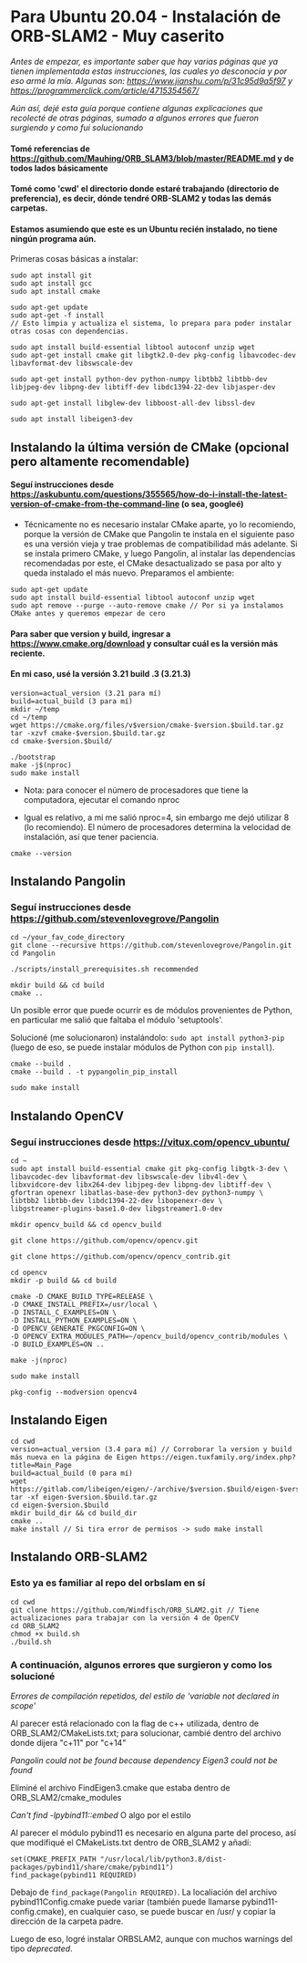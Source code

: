 # Para Ubuntu 20.04 - Instalación de ORB-SLAM2 - Muy caserito

*Antes de empezar, es importante saber que hay varias páginas que ya tienen implementada estas instrucciones, las cuales yo desconocía y por eso armé la mía. Algunas son: https://www.jianshu.com/p/31c95d9a5f97 y https://programmerclick.com/article/4715354567/*

*Aún así, dejé esta guía porque contiene algunas explicaciones que recolecté de otras páginas, sumado a algunos errores que fueron surgiendo y como fui solucionando*

#### Tomé referencias de https://github.com/Mauhing/ORB_SLAM3/blob/master/README.md y de todos lados básicamente
#### Tomé como 'cwd' el directorio donde estaré trabajando (directorio de preferencia), es decir, dónde tendré ORB-SLAM2 y todas las demás carpetas.
#### Estamos asumiendo que este es un Ubuntu recién instalado, no tiene ningún programa aún.

Primeras cosas básicas a instalar:

```
sudo apt install git
sudo apt install gcc
sudo apt install cmake

sudo apt-get update
sudo apt-get -f install
// Esto limpia y actualiza el sistema, lo prepara para poder instalar otras cosas con dependencias.

sudo apt install build-essential libtool autoconf unzip wget
sudo apt-get install cmake git libgtk2.0-dev pkg-config libavcodec-dev libavformat-dev libswscale-dev

sudo apt-get install python-dev python-numpy libtbb2 libtbb-dev libjpeg-dev libpng-dev libtiff-dev libdc1394-22-dev libjasper-dev

sudo apt-get install libglew-dev libboost-all-dev libssl-dev

sudo apt install libeigen3-dev
```

## Instalando la última versión de CMake (opcional pero altamente recomendable)
#### Seguí instrucciones desde https://askubuntu.com/questions/355565/how-do-i-install-the-latest-version-of-cmake-from-the-command-line (o sea, googleé)
* Técnicamente no es necesario instalar CMake aparte, yo lo recomiendo, porque la versión de CMake que Pangolin te instala en el siguiente paso es una versión vieja y trae problemas de compatibilidad más adelante. Si se instala primero CMake, y luego Pangolin, al instalar las dependencias recomendadas por este, el CMake desactualizado se pasa por alto y queda instalado el más nuevo.
Preparamos el ambiente:

```
sudo apt-get update
sudo apt install build-essential libtool autoconf unzip wget
sudo apt remove --purge --auto-remove cmake // Por si ya instalamos CMake antes y queremos empezar de cero
```

#### Para saber que version y build, ingresar a https://www.cmake.org/download y consultar cuál es la versión más reciente.
#### En mi caso, usé la versión 3.21 build .3 (3.21.3)

```
version=actual_version (3.21 para mí)
build=actual_build (3 para mí)
mkdir ~/temp
cd ~/temp
wget https://cmake.org/files/v$version/cmake-$version.$build.tar.gz
tar -xzvf cmake-$version.$build.tar.gz
cd cmake-$version.$build/

./bootstrap
make -j$(nproc)
sudo make install
```

* Nota: para conocer el número de procesadores que tiene la computadora, ejecutar el comando nproc

* Igual es relativo, a mi me salió nproc=4, sin embargo me dejó utilizar 8 (lo recomiendo). El número de procesadores determina la velocidad de instalación, así que tener paciencia.

```
cmake --version
```

## Instalando Pangolin
### Seguí instrucciones desde https://github.com/stevenlovegrove/Pangolin

```
cd ~/your_fav_code_directory
git clone --recursive https://github.com/stevenlovegrove/Pangolin.git
cd Pangolin 

./scripts/install_prerequisites.sh recommended

mkdir build && cd build
cmake ..
```

Un posible error que puede ocurrir es de módulos provenientes de Python, en particular me salió que faltaba el módulo 'setuptools'.

Solucioné (me solucionaron) instalándolo: ``` sudo apt install python3-pip ``` (luego de eso, se puede instalar módulos de Python con ```pip install```).

```
cmake --build .
cmake --build . -t pypangolin_pip_install

sudo make install
```

## Instalando OpenCV
### Seguí instrucciones desde https://vitux.com/opencv_ubuntu/

```
cd ~
sudo apt install build-essential cmake git pkg-config libgtk-3-dev \
libavcodec-dev libavformat-dev libswscale-dev libv4l-dev \
libxvidcore-dev libx264-dev libjpeg-dev libpng-dev libtiff-dev \
gfortran openexr libatlas-base-dev python3-dev python3-numpy \
libtbb2 libtbb-dev libdc1394-22-dev libopenexr-dev \
libgstreamer-plugins-base1.0-dev libgstreamer1.0-dev

mkdir opencv_build && cd opencv_build

git clone https://github.com/opencv/opencv.git

git clone https://github.com/opencv/opencv_contrib.git

cd opencv
mkdir -p build && cd build

cmake -D CMAKE_BUILD_TYPE=RELEASE \
-D CMAKE_INSTALL_PREFIX=/usr/local \
-D INSTALL_C_EXAMPLES=ON \
-D INSTALL_PYTHON_EXAMPLES=ON \
-D OPENCV_GENERATE_PKGCONFIG=ON \
-D OPENCV_EXTRA_MODULES_PATH=~/opencv_build/opencv_contrib/modules \
-D BUILD_EXAMPLES=ON ..

make -j(nproc) 

sudo make install

pkg-config --modversion opencv4
```

## Instalando Eigen

```
cd cwd
version=actual_version (3.4 para mí) // Corroborar la version y build más nueva en la página de Eigen https://eigen.tuxfamily.org/index.php?title=Main_Page
build=actual_build (0 para mí)
wget https://gitlab.com/libeigen/eigen/-/archive/$version.$build/eigen-$version.$build.tar.gz
tar -xf eigen-$version.$build.tar.gz
cd eigen-$version.$build
mkdir build_dir && cd build_dir
cmake ..
make install // Si tira error de permisos -> sudo make install
```

## Instalando ORB-SLAM2
### Esto ya es familiar al repo del orbslam en sí

```
cd cwd
git clone https://github.com/Windfisch/ORB_SLAM2.git // Tiene actualizaciones para trabajar con la versión 4 de OpenCV
cd ORB_SLAM2
chmod +x build.sh
./build.sh
```
### A continuación, algunos errores que surgieron y como los solucioné
*Errores de compilación repetidos, del estilo de 'variable not declared in scope'*

Al parecer está relacionado con la flag de c++ utilizada, dentro de ORB_SLAM2/CMakeLists.txt; para solucionar, cambié dentro del archivo donde dijera "c+11" por "c+14"

*Pangolin could not be found because dependency Eigen3 could not be found*

Eliminé el archivo FindEigen3.cmake que estaba dentro de ORB_SLAM2/cmake_modules

*Can't find -lpybind11::embed* O algo por el estilo

Al parecer el módulo pybind11 es necesario en alguna parte del proceso, así que modifiqué el CMakeLists.txt dentro de ORB_SLAM2 y añadí:

```
set(CMAKE_PREFIX_PATH "/usr/local/lib/python3.8/dist-packages/pybind11/share/cmake/pybind11")
find_package(pybind11 REQUIRED)

```
Debajo de ```find_package(Pangolin REQUIRED)```. La localiación del archivo pybind11Config.cmake puede variar (también puede llamarse pybind11-config.cmake), en cualquier caso, se puede buscar en /usr/ y copiar la dirección de la carpeta padre.

Luego de eso, logré instalar ORBSLAM2, aunque con muchos warnings del tipo *deprecated*.
